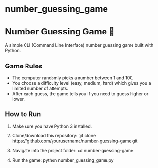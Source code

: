 # number_guessing_game

# Number Guessing Game 🎲

A simple CLI (Command Line Interface) number guessing game built with Python.

## Game Rules

- The computer randomly picks a number between 1 and 100.
- You choose a difficulty level (easy, medium, hard) which gives you a limited number of attempts.
- After each guess, the game tells you if you need to guess higher or lower.

## How to Run

1. Make sure you have Python 3 installed.

2. Clone/download this repository:
git clone https://github.com/yourusername/number-guessing-game.git

3. Navigate into the project folder:
cd number-guessing-game

4. Run the game:
python number_guessing_game.py
